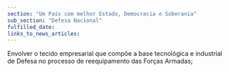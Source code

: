 ```yaml
---
section: "Um País com melhor Estado, Democracia e Soberania"
sub_section: "Defesa Nacional"
fulfilled_date:
links_to_news_articles:
---
```


Envolver o tecido empresarial que compõe a base tecnológica e industrial de Defesa no processo de reequipamento das Forças Armadas;